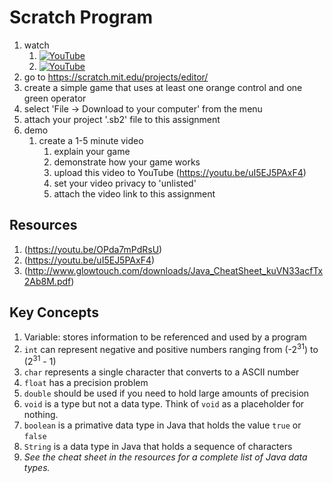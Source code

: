 # Scratch Program


1. watch 
	1. [![YouTube](https://i.ytimg.com/vi/n8luDYy75o0/default.jpg)](https://www.youtube.com/watch?v=n8luDYy75o0)
	1. [![YouTube](https://i.ytimg.com/vi/qRPLLAR6Kn0/default.jpg)](https://www.youtube.com/watch?v=qRPLLAR6Kn0)
2. go to https://scratch.mit.edu/projects/editor/
3. create a simple game that uses at least one orange control and one green operator
4. select 'File -> Download to your computer' from the menu
5. attach your project '.sb2' file to this assignment
6. demo
	1. create a 1-5 minute video
		1. explain your game
		1. demonstrate how your game works
		1. upload this video to YouTube (https://youtu.be/uI5EJ5PAxF4)
		1. set your video privacy to 'unlisted'
		1. attach the video link to this assignment

## Resources
1. (https://youtu.be/OPda7mPdRsU)
2. (https://youtu.be/uI5EJ5PAxF4)
3. (http://www.glowtouch.com/downloads/Java_CheatSheet_kuVN33acfTx2Ab8M.pdf)

## Key Concepts
1. Variable: stores information to be referenced and used by a program
1. `int` can represent negative and positive numbers ranging from (-2<sup>31</sup>) to (2<sup>31</sup> - 1)
1. `char` represents a single character that converts to a ASCII number
1. `float` has a precision problem
1. `double` should be used if you need to hold large amounts of precision
1. `void` is a type but not a data type.  Think of `void` as a placeholder for nothing.
1. `boolean` is a primative data type in Java that holds the value `true` or `false`
1. `String` is a data type in Java that holds a sequence of characters
1. _See the cheat sheet in the resources for a complete list of Java data types._
